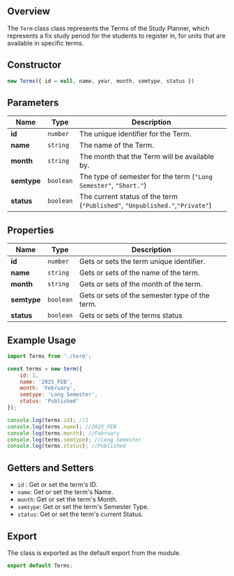 ## Overview

The `Term` class class represents the Terms of the Study Planner, which represents a fix study period for the students to register in, for units that are available in specific terms.

## Constructor
```js
new Terms({ id = null, name, year, month, semtype, status })
```
## Parameters
| Name        | Type      | Description                                                                  |
| ----------- | --------- | ---------------------------------------------------------------------------- |
| **id**      | `number`  | The unique identifier for the Term.                                          |
| **name**    | `string`  | The name of the Term.                                                        |
| **month**   | `string`  | The month that the Term will be available by.                                |
| **semtype** | `boolean` | The type of semester for the term (`"Long Semester"`, `"Short."`)            |
| **status**  | `boolean` | The current status of the term (`"Published"`, `"Unpublished."`,`"Private"`) |

## Properties
| Name        | Type      | Description                                    |
| ----------- | --------- | ---------------------------------------------- |
| **id**      | `number`  | Gets or sets the term unique identifier.       |
| **name**    | `string`  | Gets or sets of the name of the term.          |
| **month**   | `string`  | Gets or sets of the month of the term.         |
| **semtype** | `boolean` | Gets or sets of the semester type of the term. |
| **status**  | `boolean` | Gets or sets of the terms status               |
## Example Usage

```js
import Terms from './term';

const terms = new term({
	id: 1,
	name: '2025_FEB',
	month: 'February',
	semtype: 'Long Semester',
	status: 'Published'
});

console.log(terms.id); //1
console.log(terms.name); //2025_FEB
console.log(terms.month); //February
console.log(terms.semtype); //Long Semester 
console.log(terms.status); //Published
```
## Getters and Setters
- `id` : Get or set the term's ID.
- `name`: Get or set the term's Name.
- `month`: Get or set the term's Month.
- `semtype`: Get or set the term's Semester Type.
- `status`: Get or set the term's current Status.

## Export

The class is exported as the default export from the module.
```js
export default Terms;
```


